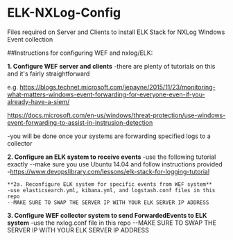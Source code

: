# ELK-NXLog-Config
Files required on Server and Clients to install ELK Stack for NXLog Windows Event collection


##Instructions for configuring WEF and nxlog/ELK:


**1. Configure WEF server and clients**
-there are plenty of tutorials on this and it's fairly straightforward

e.g. https://blogs.technet.microsoft.com/jepayne/2015/11/23/monitoring-what-matters-windows-event-forwarding-for-everyone-even-if-you-already-have-a-siem/

https://docs.microsoft.com/en-us/windows/threat-protection/use-windows-event-forwarding-to-assist-in-instrusion-detection

-you will be done once your systems are forwarding specified logs to a collector


**2. Configure an ELK system to receive events**
-use the following tutorial exactly 
--make sure you use Ubuntu 14.04 and follow instructions provided
-https://www.devopslibrary.com/lessons/elk-stack-for-logging-tutorial

    **2a. Reconfigure ELK system for specific events from WEF system**
    -use elasticsearch.yml, kibana.yml, and logstash.conf files in this repo
    --MAKE SURE TO SWAP THE SERVER IP WITH YOUR ELK SERVER IP ADDRESS


**3. Configure WEF collector system to send ForwardedEvents to ELK system**
-use the nxlog.conf file in this repo
--MAKE SURE TO SWAP THE SERVER IP WITH YOUR ELK SERVER IP ADDRESS
